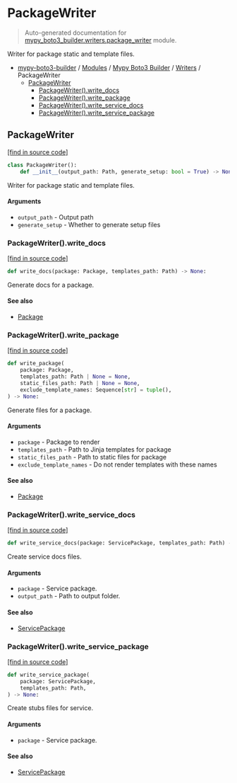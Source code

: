 # PackageWriter

> Auto-generated documentation for [mypy_boto3_builder.writers.package_writer](https://github.com/youtype/mypy_boto3_builder/blob/main/mypy_boto3_builder/writers/package_writer.py) module.

Writer for package static and template files.

- [mypy-boto3-builder](../../README.md#mypy_boto3_builder) / [Modules](../../MODULES.md#mypy-boto3-builder-modules) / [Mypy Boto3 Builder](../index.md#mypy-boto3-builder) / [Writers](index.md#writers) / PackageWriter
    - [PackageWriter](#packagewriter)
        - [PackageWriter().write_docs](#packagewriterwrite_docs)
        - [PackageWriter().write_package](#packagewriterwrite_package)
        - [PackageWriter().write_service_docs](#packagewriterwrite_service_docs)
        - [PackageWriter().write_service_package](#packagewriterwrite_service_package)

## PackageWriter

[[find in source code]](https://github.com/youtype/mypy_boto3_builder/blob/main/mypy_boto3_builder/writers/package_writer.py#L23)

```python
class PackageWriter():
    def __init__(output_path: Path, generate_setup: bool = True) -> None:
```

Writer for package static and template files.

#### Arguments

- `output_path` - Output path
- `generate_setup` - Whether to generate setup files

### PackageWriter().write_docs

[[find in source code]](https://github.com/youtype/mypy_boto3_builder/blob/main/mypy_boto3_builder/writers/package_writer.py#L196)

```python
def write_docs(package: Package, templates_path: Path) -> None:
```

Generate docs for a package.

#### See also

- [Package](../structures/package.md#package)

### PackageWriter().write_package

[[find in source code]](https://github.com/youtype/mypy_boto3_builder/blob/main/mypy_boto3_builder/writers/package_writer.py#L166)

```python
def write_package(
    package: Package,
    templates_path: Path | None = None,
    static_files_path: Path | None = None,
    exclude_template_names: Sequence[str] = tuple(),
) -> None:
```

Generate files for a package.

#### Arguments

- `package` - Package to render
- `templates_path` - Path to Jinja templates for package
- `static_files_path` - Path to static files for package
- `exclude_template_names` - Do not render templates with these names

#### See also

- [Package](../structures/package.md#package)

### PackageWriter().write_service_docs

[[find in source code]](https://github.com/youtype/mypy_boto3_builder/blob/main/mypy_boto3_builder/writers/package_writer.py#L317)

```python
def write_service_docs(package: ServicePackage, templates_path: Path) -> None:
```

Create service docs files.

#### Arguments

- `package` - Service package.
- `output_path` - Path to output folder.

#### See also

- [ServicePackage](../structures/service_package.md#servicepackage)

### PackageWriter().write_service_package

[[find in source code]](https://github.com/youtype/mypy_boto3_builder/blob/main/mypy_boto3_builder/writers/package_writer.py#L296)

```python
def write_service_package(
    package: ServicePackage,
    templates_path: Path,
) -> None:
```

Create stubs files for service.

#### Arguments

- `package` - Service package.

#### See also

- [ServicePackage](../structures/service_package.md#servicepackage)
